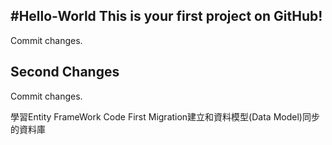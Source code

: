 #Hello-World
This is your first project on GitHub!
-----------------------------------------------
Commit changes.

Second Changes
-----------------------------------------------
Commit changes.

學習Entity FrameWork Code First Migration建立和資料模型(Data Model)同步的資料庫
